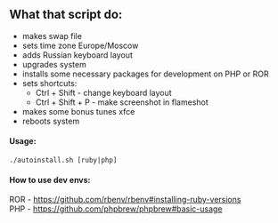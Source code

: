 ## What that script do:
- makes swap file
- sets time zone Europe/Moscow
- adds Russian keyboard layout
- upgrades system
- installs some necessary packages for development on PHP or ROR
- sets shortcuts:
  - Ctrl + Shift - change keyboard layout
  - Ctrl + Shift + P - make screenshot in flameshot
- makes some bonus tunes xfce
- reboots system

#### Usage:
```
./autoinstall.sh [ruby|php]
```
#### How to use dev envs:
ROR - https://github.com/rbenv/rbenv#installing-ruby-versions  
PHP - https://github.com/phpbrew/phpbrew#basic-usage
